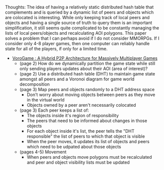 Thoughts: The idea of having a relatively static distributed hash table that
complements and is queried by a dynamic list of peers and objects which are
colocated is interesting. While only keeping track of local peers and objects
and having a single source of truth to query them is an important
simplification, it still seems quite complicated to be constantly managing the
lists of local peers/objects and recalculating AOI polygons. This paper solves
a problem that I can perhaps avoid if I do not consider MMORPGs. If I consider
only 4-8 player games, then one computer can reliably handle state for all of
the players, if only for a limited time.

- [VoroGame : A Hybrid P2P Architecture for Massively Multiplayer Games](https://www.researchgate.net/profile/Romain_Cavagna2/publication/224385913_VoroGame_A_Hybrid_P2P_Architecture_for_Massively_Multiplayer_Games/links/53f356c50cf2da87974469b2.pdf)
  - (page 2) How do we dynamically partition the game state while still only
    sending players updates about their AOI (area of interest)?
  - (page 2) Use a distributed hash table (DHT) to maintain game state amongst
    all peers and a Voronoi diagram for game world decomposition
  - (page 3) Map peers and objects randomly to a DHT address space
    - Don't worry about moving objects between peers as they move in the
      virtual world
    - Objects owned by a peer aren't necessarily colocated
  - (page 3) Each peer keeps a list of:
    - The objects inside it's region of responsibility
    - The peers that need to be informed about changes in those objects
    - For each object inside it's list, the peer tells the "DHT responsible"
      the list of peers to which that object is visible
    - When the peer moves, it updates its list of objects and peers which need
      to be udpated about those objects
  - (pages 4-5) Movement
    - When peers and objects move polygons must be recalculated and peer and
      object visibility lists must be updated
